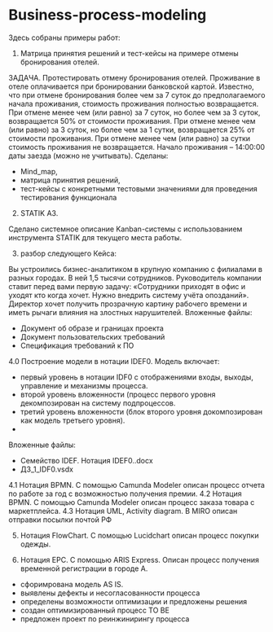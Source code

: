 # Business-process-modeling

Здесь собраны примеры работ:
1.	Матрица принятия решений и тест-кейсы на примере отмены бронирования отелей.

ЗАДАЧА.
Протестировать отмену бронирования отелей. Проживание в отеле оплачивается при бронировании банковской картой. Известно, что при отмене бронирования более чем за 7 суток до предполагаемого начала проживания, стоимость проживания полностью возвращается. При отмене менее чем (или равно) за 7 суток, но более чем за 3 суток, возвращается 50% от стоимости проживания. При отмене менее чем (или равно) за 3 суток, но более чем за 1 сутки, возвращается 25% от стоимости проживания. При отмене менее чем (или равно) за сутки стоимость проживания не возвращается.
Начало проживания – 14:00:00 даты заезда (можно не учитывать).
Сделаны:
- Mind_map,
- матрица принятия решений,
- тест-кейсы с конкретными тестовыми значениями для проведения тестирования функционала


2.	STATIK A3.

Сделано системное описание Kanban-системы с использованием инструмента STATIK для текущего места работы.

3. разбор следующего Кейса:

Вы устроились бизнес-аналитиком в крупную компанию с филиалами в разных городах. В ней
1,5 тысячи сотрудников. Руководитель компании ставит перед вами первую задачу: «Сотрудники
приходят в офис и уходят кто когда хочет. Нужно внедрить систему учёта опозданий». Директор
хочет получить прозрачную картину рабочего времени и иметь рычаги влияния на злостных
нарушителей.
Вложенные файлы:
- Документ об образе и границах проекта
- Документ пользовательских требований
- Спецификация требований к ПО

4.0 Построение модели в нотации IDEF0. Модель включает:

- первый уровень в нотации IDF0 с отображениями входы, выходы, управление и механизмы процесса.
- второй уровень вложенности (процесс первого уровня декомпозирован на систему подпроцессов.
- третий уровень вложенности (блок второго уровня докомпозирован как модель третьего уровня).
- 
Вложенные файлы:
- Семейство IDEF. Нотация IDEF0..docx
- ДЗ_1_IDF0.vsdx

4.1 Нотация BPMN. С помощью Camunda Modeler описан процесс отчета по работе за год с возможностью получения премии.
4.2 Нотация BPMN. С помощью Camunda Modeler описан процесс заказа товара с маркетплейса.
4.3 Нотация UML, Activity diagram. В MIRO описан отправки посылки почтой РФ

 5. Нотация FlowChart. С помощью Lucidchart описан процесс покупки одежды.

 6. Нотация EPC. С помощью  ARIS Express. Описан процесс получения временной регистрации в городе А.
- сфоримрована модель AS IS.
- выявлены дефекты и несогласованности процесса
- определены возможности оптимизации и предложены решения
- создан оптимизированный процесс TO BE
- предложен проект по реинжинирингу процесса


